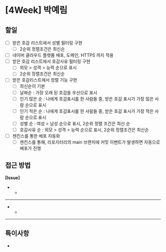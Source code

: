 # [4Week] 박예림

## 할일

- [ ] 받은 호감 리스트에서 성별 필터링 구현
    - [ ] 2순위 정렬조건은 최신순
- [ ] 네이버 클라우드 플랫폼 배포, 도메인, HTTPS 까지 적용
- [ ] 받은 호감 리스트에서 호감사유 필터링 구현
  - [ ] 외모 > 성격 > 능력 순으로 표시
  - [ ] 2순위 정렬조건은 최신순
- [ ] 받은 호감리스트에서 정렬 기능 구현
  - [ ] 최신순이 기본
  - [ ] 날짜순 : 가장 오래 된 호감을 우선으로 표시
  - [ ] 인기 많은 순 : 나에게 호감표시를 한 사람들 중, 받은 호감 표시가 가장 많은 사람 순으로 표시
  - [ ] 인기 적은 순 : 나에게 호감표시를 한 사람들 중, 받은 호감 표시가 가장 적은 사람 순으로 표시
  - [ ] 성별 순 : 여성 > 남성 순으로 표시, 2순위 정렬 조건은 최신 순
  - [ ] 호감사유 순 : 외모 > 성격 > 능력 순으로 표시, 2순위 정렬조건은 최신순
-[ ] 젠킨스를 통한 배포 자동화
  - [ ] 젠킨스를 통해, 리포지터리의 main 브랜치에 커밋 이벤트가 발생하면 자동으로 배포가 진행

## 접근 방법

**[Issue]**

- 
    -  
---

- 
    - 

---

## 특이사항

- 

